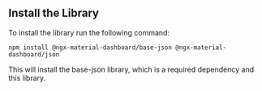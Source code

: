 ## Install the Library

To install the library run the following command:

```
npm install @ngx-material-dashboard/base-json @ngx-material-dashboard/json
```

This will install the base-json library, which is a required dependency and
this library.
